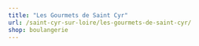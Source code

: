 ```yaml
---
title: "Les Gourmets de Saint Cyr"
url: /saint-cyr-sur-loire/les-gourmets-de-saint-cyr/
shop: boulangerie
---
```

